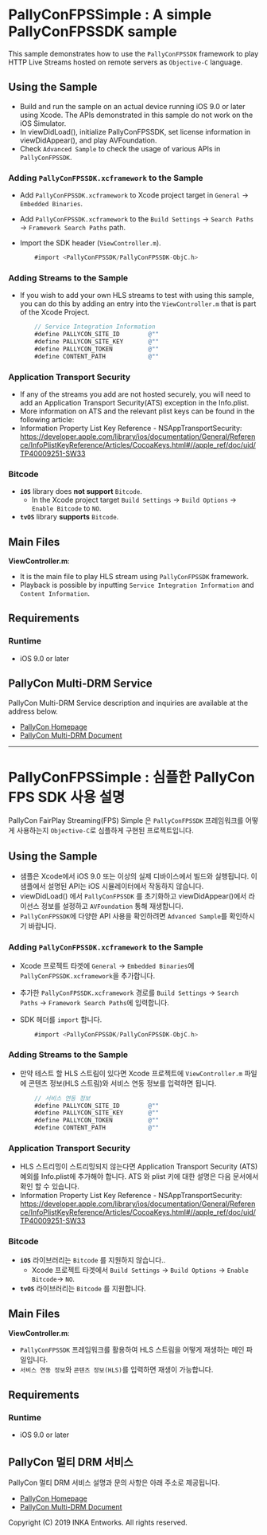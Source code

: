 
# PallyConFPSSimple : A simple PallyConFPSSDK sample

This sample demonstrates how to use the `PallyConFPSSDK` framework to play HTTP Live Streams hosted on remote servers as `Objective-C` language.



## Using the Sample

- Build and run the sample on an actual device running iOS 9.0 or later using Xcode. The APIs demonstrated in this sample do not work on the iOS Simulator.
- In viewDidLoad(), initialize PallyConFPSSDK, set license information in viewDidAppear(), and play AVFoundation.
- Check `Advanced Sample` to check the usage of various APIs in `PallyConFPSSDK`.



### Adding `PallyConFPSSDK.xcframework` to the Sample

- Add `PallyConFPSSDK.xcframework` to Xcode project target in `General` -> `Embedded Binaries`.
- Add `PallyConFPSSDK.xcframework` to the `Build Settings` -> `Search Paths` -> `Framework Search Paths` path.
- Import the SDK header (`ViewController.m`).

    ~~~objectivec
    	#import <PallyConFPSSDK/PallyConFPSSDK-ObjC.h>
    ~~~



### Adding Streams to the Sample

- If you wish to add your own HLS streams to test with using this sample, you can do this by adding an entry into the `ViewController.m` that is part of the Xcode Project.

	~~~objectivec
		// Service Integration Information
		#define PALLYCON_SITE_ID        @""
		#define PALLYCON_SITE_KEY       @""
		#define PALLYCON_TOKEN          @""
		#define CONTENT_PATH            @""
	~~~



### Application Transport Security

- If any of the streams you add are not hosted securely, you will need to add an Application Transport Security(ATS) exception in the Info.plist.
- More information on ATS and the relevant plist keys can be found in the following article:
- Information Property List Key Reference - NSAppTransportSecurity: <https://developer.apple.com/library/ios/documentation/General/Reference/InfoPlistKeyReference/Articles/CocoaKeys.html#//apple_ref/doc/uid/TP40009251-SW33>



### Bitcode

-  **`iOS`** library does **not support** `Bitcode`.
   - In the Xcode project target `Build Settings` -> `Build Options` -> `Enable Bitcode` to `NO`.
-  **`tvOS`** library **supports** `Bitcode`.



## Main Files

__ViewController.m__: 

- It is the main file to play HLS stream using `PallyConFPSSDK` framework.
- Playback is possible by inputting `Service Integration Information` and `Content Information`.



## Requirements

### Runtime

- iOS 9.0 or later



## PallyCon Multi-DRM Service

PallyCon Multi-DRM Service description and inquiries are available at the address below.
- [PallyCon Homepage](https://www.pallycon.com)
- [PallyCon Multi-DRM Document](https://pallycon.com/docs/en/)


---



# PallyConFPSSimple : 심플한 PallyCon FPS SDK 사용 설명

PallyCon FairPlay Streaming(FPS) Simple 은 `PallyConFPSSDK` 프레임워크를 어떻게 사용하는지 `Objective-C`로 심플하게 구현된 프로젝트입니다.



## Using the Sample

- 샘플은 Xcode에서 iOS 9.0 또는 이상의 실제 디바이스에서 빌드와 실행됩니다. 이 샘플에서 설명된 API는 iOS 시뮬레이터에서 작동하지 않습니다.
- viewDidLoad() 에서 `PallyConFPSSDK` 를 초기화하고 viewDidAppear()에서 라이선스 정보를 설정하고 `AVFoundation` 통해 재생합니다.
- `PallyConFPSSDK`에 다양한 API 사용을 확인하려면 `Advanced Sample`를 확인하시기 바랍니다.  



### Adding `PallyConFPSSDK.xcframework` to the Sample

- Xcode 프로젝트 타겟에 `General` -> `Embedded Binaries`에 `PallyConFPSSDK.xcframework`을 추가합니다.
- 추가한 `PallyConFPSSDK.xcframework` 경로를 `Build Settings` -> `Search Paths` -> `Framework Search Paths`에 입력합니다.
- SDK 헤더를 `import` 합니다.

    ~~~objectivec
    	#import <PallyConFPSSDK/PallyConFPSSDK-ObjC.h>
    ~~~



### Adding Streams to the Sample

- 만약 테스트 할 HLS 스트림이 있다면 Xcode 프로젝트에 `ViewController.m` 파일에 콘텐츠 정보(HLS 스트림)와 서비스 연동 정보를 입력하면 됩니다.

	~~~objectivec
		// 서비스 연동 정보
		#define PALLYCON_SITE_ID        @""
		#define PALLYCON_SITE_KEY       @""
		#define PALLYCON_TOKEN          @""
		#define CONTENT_PATH            @""
	~~~



### Application Transport Security

- HLS 스트리밍이 스트리밍되지 않는다면 Application Transport Security (ATS) 예외를 Info.plist에 추가해야 합니다. ATS 와 plist 키에 대한 설명은 다음 문서에서 확인 할 수 있습니다.  
- Information Property List Key Reference - NSAppTransportSecurity: <https://developer.apple.com/library/ios/documentation/General/Reference/InfoPlistKeyReference/Articles/CocoaKeys.html#//apple_ref/doc/uid/TP40009251-SW33>



### Bitcode

-  **`iOS`** 라이브러리는  `Bitcode` 를 지원하지 않습니다..
   - Xcode 프로젝트 타겟에서 `Build Settings` -> `Build Options` -> `Enable Bitcode`-> `NO`.
-  **`tvOS`** 라이브러리는  `Bitcode` 를 지원합니다.



## Main Files

__ViewController.m__: 

- `PallyConFPSSDK` 프레임워크를 활용하여 HLS 스트림을 어떻게 재생하는 메인 파일입니다. 
- `서비스 연동 정보`와 `콘텐츠 정보(HLS)`를 입력하면 재생이 가능합니다.



## Requirements

### Runtime

- iOS 9.0 or later



## PallyCon 멀티 DRM 서비스

PallyCon 멀티 DRM 서비스 설명과 문의 사항은 아래 주소로 제공됩니다.
- [PallyCon Homepage](https://www.pallycon.com)
- [PallyCon Multi-DRM Document](https://pallycon.com/docs/ko/)



Copyright (C) 2019 INKA Entworks. All rights reserved.

